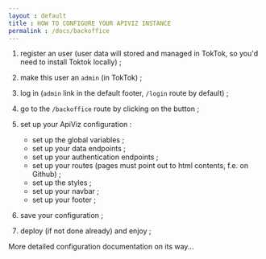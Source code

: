 ```yaml
---
layout : default
title : HOW TO CONFIGURE YOUR APIVIZ INSTANCE
permalink : /docs/backoffice
---
```



1. register an user (user data will stored and managed in TokTok, so you'd need to install Toktok locally) ;
1. make this user an `admin` (in TokTok) ;
1. log in (`admin` link in the default footer, `/login` route by default) ;
1. go to the `/backoffice` route by clicking on the button ;
1. set up your ApiViz configuration : 
    
    - set up the global variables ; 
    - set up your data endpoints ; 
    - set up your authentication endpoints ; 
    - set up your routes (pages must point out to html contents, f.e. on Github) ; 
    - set up the styles ;
    - set up your navbar ; 
    - set up your footer ;

1. save your configuration ;
1. deploy (if not done already) and enjoy ;

More detailed configuration documentation on its way...
